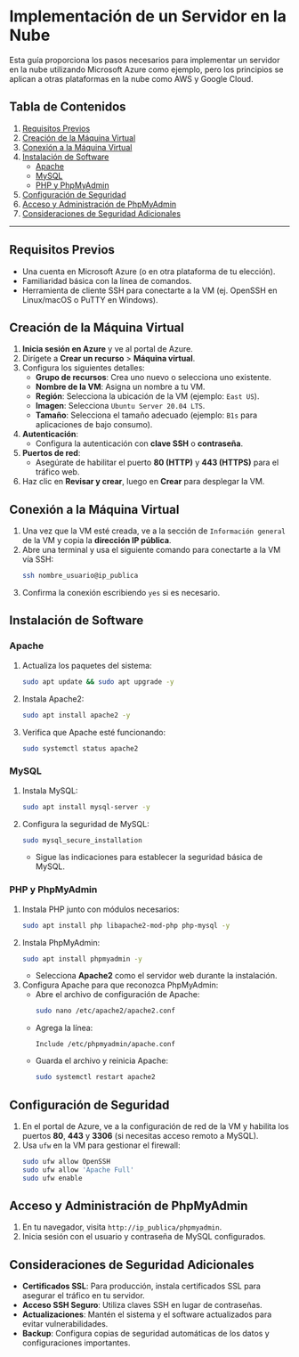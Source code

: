 # Implementación de un Servidor en la Nube

Esta guía proporciona los pasos necesarios para implementar un servidor en la nube utilizando Microsoft Azure como ejemplo, pero los principios se aplican a otras plataformas en la nube como AWS y Google Cloud.

## Tabla de Contenidos
1. [Requisitos Previos](#requisitos-previos)
2. [Creación de la Máquina Virtual](#creación-de-la-máquina-virtual)
3. [Conexión a la Máquina Virtual](#conexión-a-la-máquina-virtual)
4. [Instalación de Software](#instalación-de-software)
   - [Apache](#apache)
   - [MySQL](#mysql)
   - [PHP y PhpMyAdmin](#php-y-phpmyadmin)
5. [Configuración de Seguridad](#configuración-de-seguridad)
6. [Acceso y Administración de PhpMyAdmin](#acceso-y-administración-de-phpmyadmin)
7. [Consideraciones de Seguridad Adicionales](#consideraciones-de-seguridad-adicionales)

---

## Requisitos Previos
- Una cuenta en Microsoft Azure (o en otra plataforma de tu elección).
- Familiaridad básica con la línea de comandos.
- Herramienta de cliente SSH para conectarte a la VM (ej. OpenSSH en Linux/macOS o PuTTY en Windows).

## Creación de la Máquina Virtual

1. **Inicia sesión en Azure** y ve al portal de Azure.
2. Dirígete a **Crear un recurso** > **Máquina virtual**.
3. Configura los siguientes detalles:
   - **Grupo de recursos**: Crea uno nuevo o selecciona uno existente.
   - **Nombre de la VM**: Asigna un nombre a tu VM.
   - **Región**: Selecciona la ubicación de la VM (ejemplo: `East US`).
   - **Imagen**: Selecciona `Ubuntu Server 20.04 LTS`.
   - **Tamaño**: Selecciona el tamaño adecuado (ejemplo: `B1s` para aplicaciones de bajo consumo).
4. **Autenticación**:
   - Configura la autenticación con **clave SSH** o **contraseña**.
5. **Puertos de red**:
   - Asegúrate de habilitar el puerto **80 (HTTP)** y **443 (HTTPS)** para el tráfico web.
6. Haz clic en **Revisar y crear**, luego en **Crear** para desplegar la VM.

## Conexión a la Máquina Virtual

1. Una vez que la VM esté creada, ve a la sección de `Información general` de la VM y copia la **dirección IP pública**.
2. Abre una terminal y usa el siguiente comando para conectarte a la VM vía SSH:
   ```bash
   ssh nombre_usuario@ip_publica
   ```
3. Confirma la conexión escribiendo `yes` si es necesario.

## Instalación de Software

### Apache
1. Actualiza los paquetes del sistema:
   ```bash
   sudo apt update && sudo apt upgrade -y
   ```
2. Instala Apache2:
   ```bash
   sudo apt install apache2 -y
   ```
3. Verifica que Apache esté funcionando:
   ```bash
   sudo systemctl status apache2
   ```

### MySQL
1. Instala MySQL:
   ```bash
   sudo apt install mysql-server -y
   ```
2. Configura la seguridad de MySQL:
   ```bash
   sudo mysql_secure_installation
   ```
   - Sigue las indicaciones para establecer la seguridad básica de MySQL.

### PHP y PhpMyAdmin
1. Instala PHP junto con módulos necesarios:
   ```bash
   sudo apt install php libapache2-mod-php php-mysql -y
   ```
2. Instala PhpMyAdmin:
   ```bash
   sudo apt install phpmyadmin -y
   ```
   - Selecciona **Apache2** como el servidor web durante la instalación.
3. Configura Apache para que reconozca PhpMyAdmin:
   - Abre el archivo de configuración de Apache:
     ```bash
     sudo nano /etc/apache2/apache2.conf
     ```
   - Agrega la línea:
     ```plaintext
     Include /etc/phpmyadmin/apache.conf
     ```
   - Guarda el archivo y reinicia Apache:
     ```bash
     sudo systemctl restart apache2
     ```

## Configuración de Seguridad
1. En el portal de Azure, ve a la configuración de red de la VM y habilita los puertos **80**, **443** y **3306** (si necesitas acceso remoto a MySQL).
2. Usa `ufw` en la VM para gestionar el firewall:
   ```bash
   sudo ufw allow OpenSSH
   sudo ufw allow 'Apache Full'
   sudo ufw enable
   ```

## Acceso y Administración de PhpMyAdmin
1. En tu navegador, visita `http://ip_publica/phpmyadmin`.
2. Inicia sesión con el usuario y contraseña de MySQL configurados.

## Consideraciones de Seguridad Adicionales
- **Certificados SSL**: Para producción, instala certificados SSL para asegurar el tráfico en tu servidor.
- **Acceso SSH Seguro**: Utiliza claves SSH en lugar de contraseñas.
- **Actualizaciones**: Mantén el sistema y el software actualizados para evitar vulnerabilidades.
- **Backup**: Configura copias de seguridad automáticas de los datos y configuraciones importantes.

